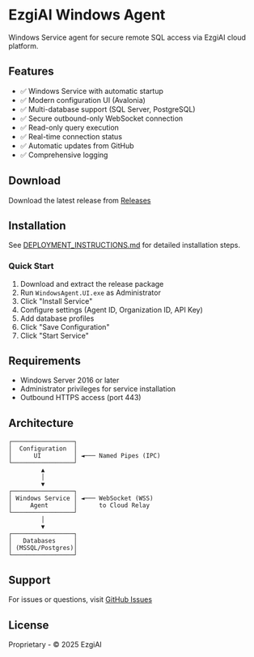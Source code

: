 # EzgiAI Windows Agent

Windows Service agent for secure remote SQL access via EzgiAI cloud platform.

## Features

- ✅ Windows Service with automatic startup
- ✅ Modern configuration UI (Avalonia)
- ✅ Multi-database support (SQL Server, PostgreSQL)
- ✅ Secure outbound-only WebSocket connection
- ✅ Read-only query execution
- ✅ Real-time connection status
- ✅ Automatic updates from GitHub
- ✅ Comprehensive logging

## Download

Download the latest release from [Releases](https://github.com/raifemre/ezgiai-windows-agent-public/releases)

## Installation

See [DEPLOYMENT_INSTRUCTIONS.md](releases/v0.1.0/DEPLOYMENT_INSTRUCTIONS.md) for detailed installation steps.

### Quick Start

1. Download and extract the release package
2. Run `WindowsAgent.UI.exe` as Administrator
3. Click "Install Service"
4. Configure settings (Agent ID, Organization ID, API Key)
5. Add database profiles
6. Click "Save Configuration"
7. Click "Start Service"

## Requirements

- Windows Server 2016 or later
- Administrator privileges for service installation
- Outbound HTTPS access (port 443)

## Architecture

```
┌─────────────────┐
│  Configuration  │
│      UI         │ ◄─── Named Pipes (IPC)
└─────────────────┘
         ▲
         │
         ▼
┌─────────────────┐
│ Windows Service │ ◄─── WebSocket (WSS)
│     Agent       │      to Cloud Relay
└─────────────────┘
         │
         ▼
┌─────────────────┐
│   Databases     │
│ (MSSQL/Postgres)│
└─────────────────┘
```

## Support

For issues or questions, visit [GitHub Issues](https://github.com/raifemre/ezgiai-windows-agent-public/issues)

## License

Proprietary - © 2025 EzgiAI
